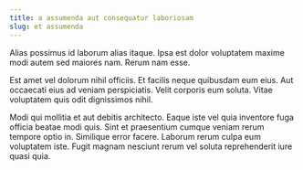 ```yaml
---
title: a assumenda aut consequatur laboriosam
slug: et assumenda
---
```


Alias possimus id laborum alias itaque. Ipsa est dolor voluptatem maxime modi autem sed maiores nam. Rerum nam esse.

Est amet vel dolorum nihil officiis. Et facilis neque quibusdam eum eius. Aut occaecati eius ad veniam perspiciatis. Velit corporis eum soluta. Vitae voluptatem quis odit dignissimos nihil.

Modi qui mollitia et aut debitis architecto. Eaque iste vel quia inventore fuga officia beatae modi quis. Sint et praesentium cumque veniam rerum tempore optio in. Similique error facere. Laborum rerum culpa eum voluptatem iste. Fugit magnam nesciunt rerum vel soluta reprehenderit iure quasi quia.
